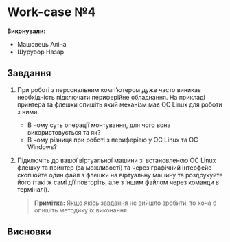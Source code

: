 # Work-case №4

**Виконували:**

- Машовець Аліна
- Шурубор Назар

## Завдання

1. При роботі з персональним комп’ютером дуже часто виникає необхідність підключати периферійне обладнання. На прикладі принтера та флешки опишіть який механізм має ОС Linux для роботи з ними.
    - В чому суть операції монтування, для чого вона використовується та як?
    - В чому різниця при роботі з периферією у ОС Linux та ОС Windows?

2. Підключіть до вашої віртуальної машини зі встановленою ОС Linux флешку та принтер (за можливості) та через графічний інтерфейс скопіюйте один файл з флешки на віртуальну машину та роздрукуйте його (такі ж самі дії повторіть, але з іншим файлом через команди в терміналі).

    > **Примітка:** Якщо якісь завдання не вийшло зробити, то хоча б опишіть методику їх виконання.

## Висновки
